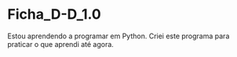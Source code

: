 # Ficha_D-D_1.0
Estou aprendendo a programar em Python. Criei este programa para praticar o que aprendi até agora.
